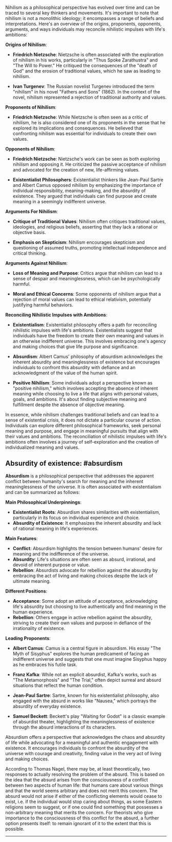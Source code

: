 Nihilism as a philosophical perspective has evolved over time and can be traced to several key thinkers and movements. It's important to note that nihilism is not a monolithic ideology; it encompasses a range of beliefs and interpretations. Here's an overview of the origins, proponents, opponents, arguments, and ways individuals may reconcile nihilistic impulses with life's ambitions:

**Origins of Nihilism**:
- **Friedrich Nietzsche**: Nietzsche is often associated with the exploration of nihilism in his works, particularly in "Thus Spoke Zarathustra" and "The Will to Power." He critiqued the consequences of the "death of God" and the erosion of traditional values, which he saw as leading to nihilism.

- **Ivan Turgenev**: The Russian novelist Turgenev introduced the term "nihilism" in his novel "Fathers and Sons" (1862). In the context of the novel, nihilism represented a rejection of traditional authority and values.

**Proponents of Nihilism**:
- **Friedrich Nietzsche**: While Nietzsche is often seen as a critic of nihilism, he is also considered one of its proponents in the sense that he explored its implications and consequences. He believed that confronting nihilism was essential for individuals to create their own values.

**Opponents of Nihilism**:
- **Friedrich Nietzsche**: Nietzsche's work can be seen as both exploring nihilism and opposing it. He criticized the passive acceptance of nihilism and advocated for the creation of new, life-affirming values.

- **Existentialist Philosophers**: Existentialist thinkers like Jean-Paul Sartre and Albert Camus opposed nihilism by emphasizing the importance of individual responsibility, meaning-making, and the absurdity of existence. They argued that individuals can find purpose and create meaning in a seemingly indifferent universe.

**Arguments For Nihilism**:
- **Critique of Traditional Values**: Nihilism often critiques traditional values, ideologies, and religious beliefs, asserting that they lack a rational or objective basis.

- **Emphasis on Skepticism**: Nihilism encourages skepticism and questioning of assumed truths, promoting intellectual independence and critical thinking.

**Arguments Against Nihilism**:
- **Loss of Meaning and Purpose**: Critics argue that nihilism can lead to a sense of despair and meaninglessness, which can be psychologically harmful.

- **Moral and Ethical Concerns**: Some opponents of nihilism argue that a rejection of moral values can lead to ethical relativism, potentially justifying harmful behaviors.

**Reconciling Nihilistic Impulses with Ambitions**:
- **Existentialism**: Existentialist philosophy offers a path for reconciling nihilistic impulses with life's ambitions. Existentialists suggest that individuals have the freedom to create their own meaning and values in an otherwise indifferent universe. This involves embracing one's agency and making choices that give life purpose and significance.

- **Absurdism**: Albert Camus' philosophy of absurdism acknowledges the inherent absurdity and meaninglessness of existence but encourages individuals to confront this absurdity with defiance and an acknowledgment of the value of the human spirit.

- **Positive Nihilism**: Some individuals adopt a perspective known as "positive nihilism," which involves accepting the absence of inherent meaning while choosing to live a life that aligns with personal values, goals, and ambitions. It's about finding subjective meaning and fulfillment despite the absence of objective meaning.

In essence, while nihilism challenges traditional beliefs and can lead to a sense of existential crisis, it does not dictate a particular course of action. Individuals can explore different philosophical frameworks, seek personal meaning and purpose, and engage in meaningful pursuits that align with their values and ambitions. The reconciliation of nihilistic impulses with life's ambitions often involves a journey of self-exploration and the creation of individualized meaning and values.


## Absurdity of existence:  #absurdism
**Absurdism** is a philosophical perspective that addresses the apparent conflict between humanity's search for meaning and the inherent meaninglessness of the universe. It is often associated with existentialism and can be summarized as follows:

**Main Philosophical Underpinnings**:
- **Existentialist Roots**: Absurdism shares similarities with existentialism, particularly in its focus on individual experience and choice.
- **Absurdity of Existence**: It emphasizes the inherent absurdity and lack of rational meaning in life's experiences.

**Main Features**:
- **Conflict**: Absurdism highlights the tension between humans' desire for meaning and the indifference of the universe.
- **Absurdity**: Life's situations are often seen as absurd, irrational, and devoid of inherent purpose or value.
- **Rebellion**: Absurdists advocate for rebellion against the absurdity by embracing the act of living and making choices despite the lack of ultimate meaning.

**Different Positions**:
- **Acceptance**: Some adopt an attitude of acceptance, acknowledging life's absurdity but choosing to live authentically and find meaning in the human experience.
- **Rebellion**: Others engage in active rebellion against the absurdity, striving to create their own values and purpose in defiance of the irrationality of existence.

**Leading Proponents**:
- **Albert Camus**: Camus is a central figure in absurdism. His essay "The Myth of Sisyphus" explores the human predicament of facing an indifferent universe and suggests that one must imagine Sisyphus happy as he embraces his futile task.

- **Franz Kafka**: While not an explicit absurdist, Kafka's works, such as "The Metamorphosis" and "The Trial," often depict surreal and absurd situations that reflect the human condition.

- **Jean-Paul Sartre**: Sartre, known for his existentialist philosophy, also engaged with the absurd in works like "Nausea," which portrays the absurdity of everyday existence.

- **Samuel Beckett**: Beckett's play "Waiting for Godot" is a classic example of absurdist theater, highlighting the meaninglessness of existence through the absurd interactions of its characters.

Absurdism offers a perspective that acknowledges the chaos and absurdity of life while advocating for a meaningful and authentic engagement with existence. It encourages individuals to confront the absurdity of the universe with courage and creativity, finding value in the very act of living and making choices.


According to Thomas Nagel, there may be, at least theoretically, two responses to actually resolving the problem of the absurd. This is based on the idea that the absurd arises from the consciousness of a conflict between two aspects of human life: that humans care about various things and that the world seems arbitrary and does not merit this concern. The absurd would not arise if either of the conflicting elements would cease to exist, i.e. if the individual would stop caring about things, as some Eastern religions seem to suggest, or if one could find something that possesses a non-arbitrary meaning that merits the concern. For theorists who give importance to the consciousness of this conflict for the absurd, a further option presents itself: to remain ignorant of it to the extent that this is possible.


----
